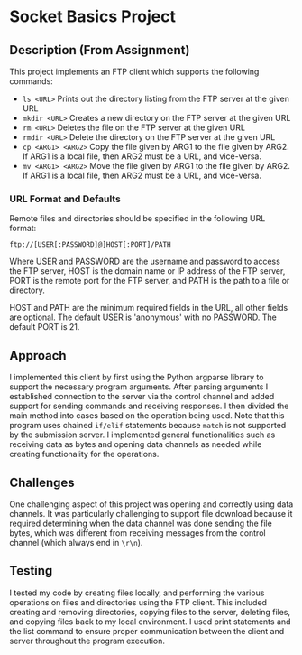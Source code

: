 # Socket Basics Project

## Description (From Assignment)
This project implements an FTP client which supports the following commands:

- `ls <URL>` Prints out the directory listing from the FTP server at the given URL
- `mkdir <URL>` Creates a new directory on the FTP server at the given URL 
- `rm <URL>` Deletes the file on the FTP server at the given URL
- `rmdir <URL>` Delete the directory on the FTP server at the given URL
- `cp <ARG1> <ARG2>` Copy the file given by ARG1 to the file given by
                          ARG2. If ARG1 is a local file, then ARG2 must be a URL, and vice-versa.
- `mv <ARG1> <ARG2>`         Move the file given by ARG1 to the file given by
                          ARG2. If ARG1 is a local file, then ARG2 must be a URL, and vice-versa.

### URL Format and Defaults

Remote files and directories should be specified in the following URL format:

`ftp://[USER[:PASSWORD]@]HOST[:PORT]/PATH`

Where USER and PASSWORD are the username and password to access the FTP server,
HOST is the domain name or IP address of the FTP server, PORT is the remote port
for the FTP server, and PATH is the path to a file or directory.

HOST and PATH are the minimum required fields in the URL, all other fields are optional.
The default USER is 'anonymous' with no PASSWORD. The default PORT is 21.

## Approach
I implemented this client by first using the Python argparse library to support the
necessary program arguments. After parsing arguments I established connection to the 
server via the control channel and added support for sending commands and receiving 
responses. I then divided the main method into cases based on the operation being used.
Note that this program uses chained `if/elif` statements because `match` is not supported
by the submission server. I implemented general functionalities such as receiving data 
as bytes and opening data channels as needed while creating functionality for
the operations.

## Challenges
One challenging aspect of this project was opening and correctly using data channels. 
It was particularly challenging to support file download because it required determining
when the data channel was done sending the file bytes, which was different from receiving
messages from the control channel (which always end in `\r\n`). 

## Testing
I tested my code by creating files locally, and performing the various operations on
files and directories using the FTP client. This included creating and removing directories,
copying files to the server, deleting files, and copying files back to my local environment. 
I used print statements and the list command to ensure proper communication between the client
and server throughout the program execution.